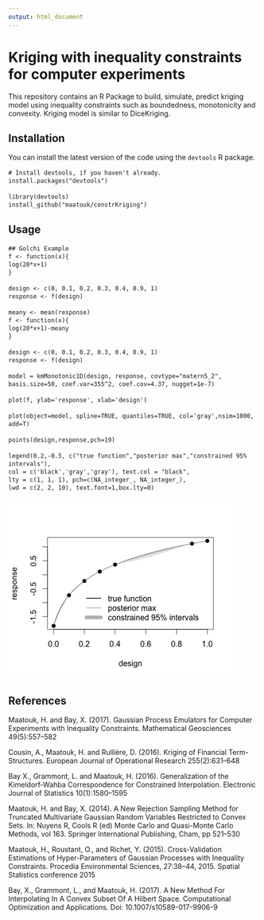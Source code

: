 ```yaml
---
output: html_document
---
```

# Kriging with inequality constraints for computer experiments

This repository contains an R Package to build, simulate, predict kriging model using inequality constraints such as boundedness, monotonicity and convexity. Kriging model is similar to DiceKriging.

Installation
------------

You can install the latest version of the code using the `devtools` R package.

```{r}
# Install devtools, if you haven't already.
install.packages("devtools")

library(devtools)
install_github("maatouk/constrKriging")
```

Usage
-----

```{r}
## Golchi Example
f <- function(x){
log(20*x+1)
}

design <- c(0, 0.1, 0.2, 0.3, 0.4, 0.9, 1)
response <- f(design)

meany <- mean(response)
f <- function(x){
log(20*x+1)-meany
}

design <- c(0, 0.1, 0.2, 0.3, 0.4, 0.9, 1)
response <- f(design)

model = kmMonotonic1D(design, response, covtype="matern5_2", basis.size=50, coef.var=355^2, coef.cov=4.37, nugget=1e-7)

plot(f, ylab='response', xlab='design')

plot(object=model, spline=TRUE, quantiles=TRUE, col='gray',nsim=1000, add=T)

points(design,response,pch=19)

legend(0.2,-0.5, c("true function","posterior max","constrained 95% intervals"),
col = c('black','gray','gray'), text.col = "black",
lty = c(1, 1, 1), pch=c(NA_integer_, NA_integer_),
lwd = c(2, 2, 10), text.font=1,box.lty=0)
```

![](Rplot.png)


References
---------

Maatouk, H. and Bay, X. (2017). Gaussian Process Emulators for Computer Experiments with Inequality Constraints. Mathematical Geosciences 49(5):557–582

Cousin, A., Maatouk, H. and Rullière, D. (2016). Kriging of Financial Term-Structures. European Journal of Operational Research 255(2):631–648

Bay X., Grammont, L. and Maatouk, H. (2016). Generalization of the Kimeldorf-Wahba Correspondence for Constrained Interpolation. Electronic Journal of Statistics 10(1):1580–1595

Maatouk, H. and Bay, X. (2014). A New Rejection Sampling Method for Truncated Multivariate Gaussian Random Variables Restricted to Convex Sets. In: Nuyens R, Cools R (ed) Monte Carlo and Quasi-Monte Carlo Methods, vol 163. Springer International Publishing, Cham, pp 521–530

Maatouk, H., Roustant, O., and Richet, Y. (2015). Cross-Validation Estimations of Hyper-Parameters of Gaussian Processes with Inequality Constraints. Procedia Environmental Sciences, 27:38–44, 2015. Spatial Statistics conference 2015

Bay, X., Grammont, L., and Maatouk, H. (2017). A New Method For Interpolating In A Convex Subset Of A Hilbert Space. Computational Optimization and Applications. Doi: 10.1007/s10589-017-9906-9 
